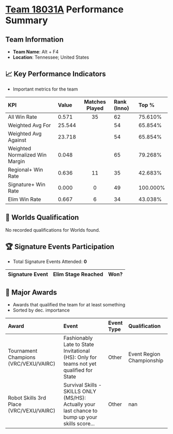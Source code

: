 # [Team 18031A](https://https://www.robotevents.com/teams/V5RC/18031A) Performance Summary

##  Team Information
- **Team Name**: Alt + F4
- **Location**: Tennessee; United States

## 📈 Key Performance Indicators
- Important metrics for the team

| KPI | Value | Matches Played | Rank (Inno) | Top % |
|:---|:-----|:--------------:|:----|:-----|
| All Win Rate | 0.571 | 35 | 62 | 75.610% |
| Weighted Avg For | 25.544 |  | 54 | 65.854% |
| Weighted Avg Against | 23.718 |  | 54 | 65.854% |
| Weighted Normalized Win Margin | 0.048 |  | 65 | 79.268% |
| Regional+ Win Rate | 0.636 | 11 | 35 | 42.683% |
| Signature+ Win Rate | 0.000 | 0 | 49 | 100.000% |
| Elim Win Rate | 0.667 | 6 | 34 | 43.038% |


## 🎯 Worlds Qualification
No recorded qualifications for Worlds found.

## 🏆 Signature Events Participation
- Total Signature Events Attended: **0**

| Signature Event | Elim Stage Reached | Won? |
|:----------------|:-------------------|:----|


## 🥇 Major Awards
- Awards that qualified the team for at least something
- Sorted by dec. importance

| Award | Event | Event Type | Qualification |
|:------|:------|:-----------|:--------------|
| Tournament Champions (VRC/VEXU/VAIRC) | Fashionably Late to State Invitational (HS): Only for teams not yet qualified for State | Other | Event Region Championship |
| Robot Skills 3rd Place (VRC/VEXU/VAIRC) | Survival Skills - SKILLS ONLY (MS/HS): Actually your last chance to bump up your skills score... | Other | nan |

